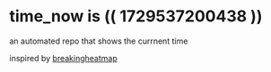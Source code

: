 # time_now is (( 1729537200438 ))

an automated repo that shows the currnent time

inspired by [breakingheatmap](https://github.com/breakingheatmap/breakingheatmap)